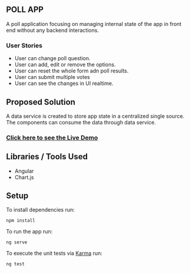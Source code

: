 ## POLL APP

A poll application focusing on managing internal state of the app in front end without any backend interactions. 

### User Stories
- User can change poll question.
- User can add, edit or remove the options.
- User can reset the whole form adn poll results.
- User can submit multiple votes
- User can see the changes in UI realtime.

## Proposed Solution

A data service is created to store app state in a centralized single source. The components can consume the data through data service.

### [Click here to see the Live Demo]([https://625d4062e52ef63106ae4fad--cosmic-pie-68b768.netlify.app/])

## Libraries / Tools Used

- Angular
- Chart.js

## Setup

To install dependencies run:

`npm install`

To run the app run:

`ng serve`

To execute the unit tests via [Karma](https://karma-runner.github.io) run:

`ng test`

